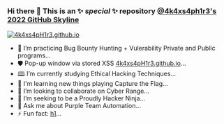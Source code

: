 ### Hi there 👋 This is an ✨ _special_ ✨ repository [@4k4xs4ph1r3's  2022 GitHub Skyline](https://skyline.github.com/4k4xs4ph1r3/2022)

[![4k4xs4pH1r3.github.io](https://github.githubassets.com/images/spinners/octocat-spinner-128.gif)](https://4k4xs4pH1r3.github.io)


-  🔭 I’m practicing Bug Bounty Hunting + Vulerability Private and Public programs...
-  🛡️ Pop-up window via stored XSS [4k4xs4pH1r3.github.io](https://4k4xs4pH1r3.github.io)...
-  🕮 I’m currently studying Ethical Hacking Techniques...
-  🏴󠁭󠁣󠁣󠁬󠁿 I'm learning new things playing Capture the Flag...
-  👯 I’m looking to collaborate on Cyber Range...
-  🤔 I’m seeking to be a Proudly Hacker Ninja...
-  💬 Ask me about Purple Team Automation...
-  ⚡ Fun fact: [h1](https://hackerone.com/akax/year-in-review)...
